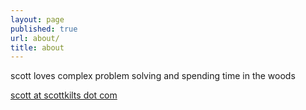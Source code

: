 ```yaml
---
layout: page
published: true
url: about/
title: about
---
```


scott loves complex problem solving and spending time in the woods

[scott at scottkilts dot com](mailto:scott@scottkilts.com)
